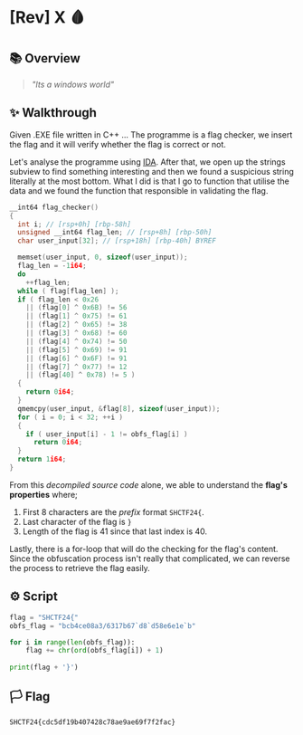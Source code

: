 # [Rev] X 🩸

## 📚 Overview

> *"Its a windows world"*

## ✨ Walkthrough

Given .EXE file written in C++ ... The programme is a flag checker, we insert the flag and it will verify whether the flag is correct or not.

Let's analyse the programme using [IDA](https://hex-rays.com/ida-free). After that, we open up the strings subview to find something interesting and then we found a suspicious string literally at the most bottom. What I did is that I go to function that utilise the data and we found the function that responsible in validating the flag.

```cpp
__int64 flag_checker()
{
  int i; // [rsp+0h] [rbp-58h]
  unsigned __int64 flag_len; // [rsp+8h] [rbp-50h]
  char user_input[32]; // [rsp+18h] [rbp-40h] BYREF

  memset(user_input, 0, sizeof(user_input));
  flag_len = -1i64;
  do
    ++flag_len;
  while ( flag[flag_len] );
  if ( flag_len < 0x26
    || (flag[0] ^ 0x6B) != 56
    || (flag[1] ^ 0x75) != 61
    || (flag[2] ^ 0x65) != 38
    || (flag[3] ^ 0x68) != 60
    || (flag[4] ^ 0x74) != 50
    || (flag[5] ^ 0x69) != 91
    || (flag[6] ^ 0x6F) != 91
    || (flag[7] ^ 0x77) != 12
    || (flag[40] ^ 0x78) != 5 )
  {
    return 0i64;
  }
  qmemcpy(user_input, &flag[8], sizeof(user_input));
  for ( i = 0; i < 32; ++i )
  {
    if ( user_input[i] - 1 != obfs_flag[i] )
      return 0i64;
  }
  return 1i64;
}
```

From this *decompiled source code* alone, we able to understand the **flag's properties** where;
1. First 8 characters are the *prefix* format `SHCTF24{`.
2. Last character of the flag is `}`
3. Length of the flag is 41 since that last index is 40.

Lastly, there is a for-loop that will do the checking for the flag's content. Since the obfuscation process isn't really that complicated, we can reverse the process to retrieve the flag easily.

## ⚙ Script

```python
flag = "SHCTF24{"
obfs_flag = "bcb4ce08a3/6317b67`d8`d58e6e1e`b"

for i in range(len(obfs_flag)):
	flag += chr(ord(obfs_flag[i]) + 1)
    
print(flag + '}')
```

## 🏳️ Flag

`SHCTF24{cdc5df19b407428c78ae9ae69f7f2fac}`